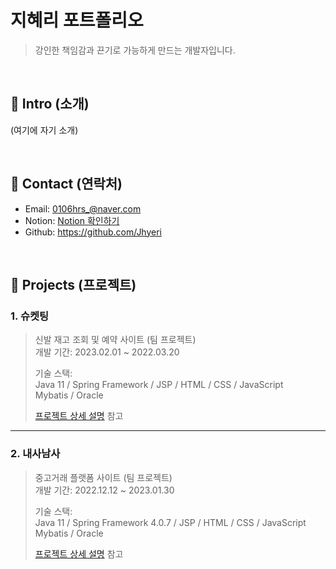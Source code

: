 # 지혜리 포트폴리오
> 강인한 책임감과 끈기로 가능하게 만드는 개발자입니다.

</br>

## :pushpin: Intro (소개)
(여기에 자기 소개)

</br>

## :pushpin: Contact (연락처)
- Email: 0106hrs_@naver.com
- Notion: [Notion 확인하기](https://snow-lifter-a27.notion.site/Study-d28c1ad8ca5d46d59d75339bc0b989da?pvs=4)
- Github: https://github.com/Jhyeri

</br>

## :pushpin: Projects (프로젝트)
### 1. 슈켓팅
> 신발 재고 조회 및 예약 사이트 (팀 프로젝트)  
>개발 기간: 2023.02.01 ~ 2022.03.20  
>  
>기술 스택:  
>Java 11 / Spring Framework / JSP / HTML / CSS / JavaScript  
>Mybatis / Oracle
>  
>[프로젝트 상세 설명](https://github.com/Jhyeri/shoeketing) 참고

 
---

### 2. 내사남사
> 중고거래 플랫폼 사이트 (팀 프로젝트)  
>개발 기간: 2022.12.12 ~ 2023.01.30
>  
>기술 스택:  
>Java 11 / Spring Framework 4.0.7 / JSP / HTML / CSS / JavaScript   
>Mybatis / Oracle
>   
>[프로젝트 상세 설명](https://github.com/Jhyeri/NaeSaNamSa) 참고
